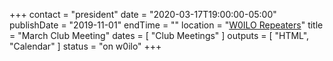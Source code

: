 +++
contact = "president"
date = "2020-03-17T19:00:00-05:00"
publishDate = "2019-11-01"
endTime = ""
location = "[W0ILO Repeaters](/radios/)"
title = "March Club Meeting"
dates = [ "Club Meetings" ]
outputs = [ "HTML", "Calendar" ]
status = "on w0ilo"
+++
